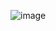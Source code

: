 ![image](https://user-images.githubusercontent.com/67006002/195666395-b0cdea77-2e33-45f2-b6cd-07797bd9a6a4.png)
